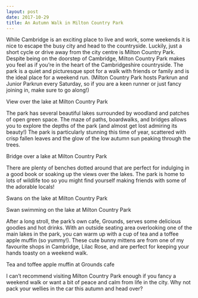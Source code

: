 ```yaml
---
layout: post
date: 2017-10-29
title: An Autumn Walk in Milton Country Park
---
```


While Cambridge is an exciting place to live and work, some weekends it is nice to escape the busy city and head to the countryside. Luckily, just a short cycle or drive away from the city centre is Milton Country Park. Despite being on the doorstep of Cambridge, Milton Country Park makes you feel as if you’re in the heart of the Cambridgeshire countryside. The park is a quiet and picturesque spot for a walk with friends or family and is the ideal place for a weekend run. (Milton Country Park hosts Parkrun and Junior Parkrun every Saturday, so if you are a keen runner or just fancy joining in, make sure to go along!)

View over the lake at Milton Country Park

The park has several beautiful lakes surrounded by woodland and patches of open green space. The maze of paths, boardwalks, and bridges allows you to explore the depths of the park (and almost get lost admiring its beauty!) The park is particularly stunning this time of year, scattered with crisp fallen leaves and the glow of the low autumn sun peaking through the trees.

Bridge over a lake at Milton Country Park

There are plenty of benches dotted around that are perfect for indulging in a good book or soaking up the views over the lakes. The park is home to lots of wildlife too so you might find yourself making friends with some of the adorable locals!

Swans on the lake at Milton Country Park

Swan swimming on the lake at Milton Country Park

After a long stroll, the park’s own cafe, Grounds, serves some delicious goodies and hot drinks. With an outside seating area overlooking one of the main lakes in the park, you can warm up with a cup of tea and a toffee apple muffin (so yummy!). These cute bunny mittens are from one of my favourite shops in Cambridge, Lilac Rose, and are perfect for keeping your hands toasty on a weekend walk.

Tea and toffee apple muffin at Grounds cafe

I can’t recommend visiting Milton Country Park enough if you fancy a weekend walk or want a bit of peace and calm from life in the city. Why not pack your wellies in the car this autumn and head over?
